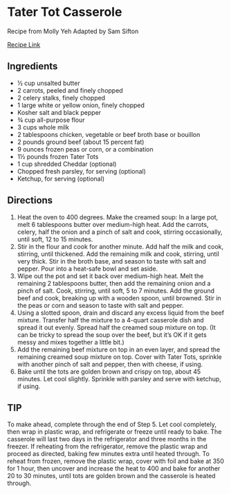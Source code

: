 # Tater Tot Casserole

Recipe from Molly Yeh
Adapted by Sam Sifton

[Recipe Link](https://cooking.nytimes.com/recipes/1020916-tater-tot-casserole?unlocked_article_code=1.WE0.uw70.ohRbY3StfBPj&smid=share-url)

## Ingredients

- ½ cup unsalted butter
- 2 carrots, peeled and finely chopped
- 2 celery stalks, finely chopped
- 1 large white or yellow onion, finely chopped
- Kosher salt and black pepper
- ¾ cup all-purpose flour
- 3 cups whole milk
- 2 tablespoons chicken, vegetable or beef broth base or bouillon
- 2 pounds ground beef (about 15 percent fat)
- 9 ounces frozen peas or corn, or a combination
- 1½ pounds frozen Tater Tots
- 1 cup shredded Cheddar (optional)
- Chopped fresh parsley, for serving (optional)
- Ketchup, for serving (optional)


## Directions 
1. Heat the oven to 400 degrees. Make the creamed soup: In a large pot, melt 6 tablespoons butter over medium-high heat. Add the carrots, celery, half the onion and a pinch of salt and cook, stirring occasionally, until soft, 12 to 15 minutes.
2. Stir in the flour and cook for another minute. Add half the milk and cook, stirring, until thickened. Add the remaining milk and cook, stirring, until very thick. Stir in the broth base, and season to taste with salt and pepper. Pour into a heat-safe bowl and set aside.
3. Wipe out the pot and set it back over medium-high heat. Melt the remaining 2 tablespoons butter, then add the remaining onion and a pinch of salt. Cook, stirring, until soft, 5 to 7 minutes. Add the ground beef and cook, breaking up with a wooden spoon, until browned. Stir in the peas or corn and season to taste with salt and pepper.
4. Using a slotted spoon, drain and discard any excess liquid from the beef mixture. Transfer half the mixture to a 4-quart casserole dish and spread it out evenly. Spread half the creamed soup mixture on top. (It can be tricky to spread the soup over the beef, but it’s OK if it gets messy and mixes together a little bit.)
5. Add the remaining beef mixture on top in an even layer, and spread the remaining creamed soup mixture on top. Cover with Tater Tots, sprinkle with another pinch of salt and pepper, then with cheese, if using.
6. Bake until the tots are golden brown and crispy on top, about 45 minutes. Let cool slightly. Sprinkle with parsley and serve with ketchup, if using.

## TIP
To make ahead, complete through the end of Step 5. Let cool completely, then wrap in plastic wrap, and refrigerate or freeze until ready to bake. The casserole will last two days in the refrigerator and three months in the freezer. If reheating from the refrigerator, remove the plastic wrap and proceed as directed, baking few minutes extra until heated through. To reheat from frozen, remove the plastic wrap, cover with foil and bake at 350 for 1 hour, then uncover and increase the heat to 400 and bake for another 20 to 30 minutes, until tots are golden brown and the casserole is heated through.